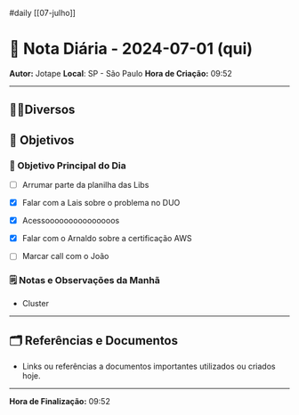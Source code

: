 #daily
[[07-julho]]
# 📅 Nota Diária - 2024-07-01 (qui)

**Autor:** Jotape
**Local**: SP - São Paulo
**Hora de Criação:** 09:52

---
## 🤝🏻Diversos

## 🌄 Objetivos
### 🎯 Objetivo Principal do Dia
- [ ] Arrumar parte da planilha das Libs
- [x] Falar com a Lais sobre o problema no DUO
- [x] Acessooooooooooooooos
- [x] Falar com o Arnaldo sobre a certificação AWS 
- [ ] Marcar call com o João


### 🗒️ Notas e Observações da Manhã
- Cluster
---
## 🗂️ Referências e Documentos
- Links ou referências a documentos importantes utilizados ou criados hoje.

---

**Hora de Finalização:** 09:52
